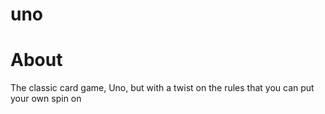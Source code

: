 # uno

# About

The classic card game, Uno, but with a twist on the rules that you can put your own spin on
